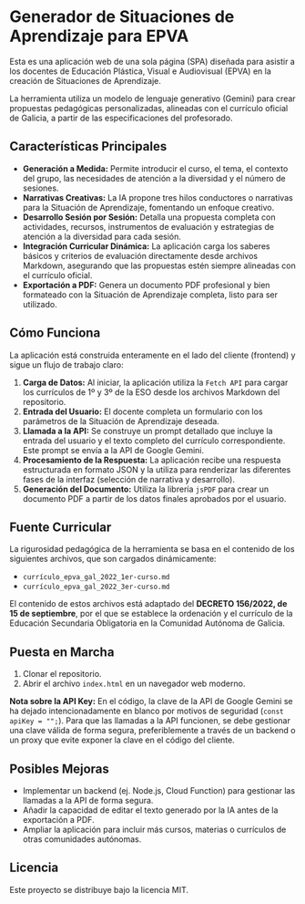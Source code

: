 # Generador de Situaciones de Aprendizaje para EPVA

Esta es una aplicación web de una sola página (SPA) diseñada para asistir a los docentes de Educación Plástica, Visual e Audiovisual (EPVA) en la creación de Situaciones de Aprendizaje.

La herramienta utiliza un modelo de lenguaje generativo (Gemini) para crear propuestas pedagógicas personalizadas, alineadas con el currículo oficial de Galicia, a partir de las especificaciones del profesorado.

## Características Principales

*   **Generación a Medida:** Permite introducir el curso, el tema, el contexto del grupo, las necesidades de atención a la diversidad y el número de sesiones.
*   **Narrativas Creativas:** La IA propone tres hilos conductores o narrativas para la Situación de Aprendizaje, fomentando un enfoque creativo.
*   **Desarrollo Sesión por Sesión:** Detalla una propuesta completa con actividades, recursos, instrumentos de evaluación y estrategias de atención a la diversidad para cada sesión.
*   **Integración Curricular Dinámica:** La aplicación carga los saberes básicos y criterios de evaluación directamente desde archivos Markdown, asegurando que las propuestas estén siempre alineadas con el currículo oficial.
*   **Exportación a PDF:** Genera un documento PDF profesional y bien formateado con la Situación de Aprendizaje completa, listo para ser utilizado.

## Cómo Funciona

La aplicación está construida enteramente en el lado del cliente (frontend) y sigue un flujo de trabajo claro:

1.  **Carga de Datos:** Al iniciar, la aplicación utiliza la `Fetch API` para cargar los currículos de 1º y 3º de la ESO desde los archivos Markdown del repositorio.
2.  **Entrada del Usuario:** El docente completa un formulario con los parámetros de la Situación de Aprendizaje deseada.
3.  **Llamada a la API:** Se construye un prompt detallado que incluye la entrada del usuario y el texto completo del currículo correspondiente. Este prompt se envía a la API de Google Gemini.
4.  **Procesamiento de la Respuesta:** La aplicación recibe una respuesta estructurada en formato JSON y la utiliza para renderizar las diferentes fases de la interfaz (selección de narrativa y desarrollo).
5.  **Generación del Documento:** Utiliza la librería `jsPDF` para crear un documento PDF a partir de los datos finales aprobados por el usuario.

## Fuente Curricular

La rigurosidad pedagógica de la herramienta se basa en el contenido de los siguientes archivos, que son cargados dinámicamente:

*   `currículo_epva_gal_2022_1er-curso.md`
*   `currículo_epva_gal_2022_3er-curso.md`

El contenido de estos archivos está adaptado del **DECRETO 156/2022, de 15 de septiembre**, por el que se establece la ordenación y el currículo de la Educación Secundaria Obligatoria en la Comunidad Autónoma de Galicia.

## Puesta en Marcha

1.  Clonar el repositorio.
2.  Abrir el archivo `index.html` en un navegador web moderno.

**Nota sobre la API Key:** En el código, la clave de la API de Google Gemini se ha dejado intencionadamente en blanco por motivos de seguridad (`const apiKey = "";`). Para que las llamadas a la API funcionen, se debe gestionar una clave válida de forma segura, preferiblemente a través de un backend o un proxy que evite exponer la clave en el código del cliente.

## Posibles Mejoras

*   Implementar un backend (ej. Node.js, Cloud Function) para gestionar las llamadas a la API de forma segura.
*   Añadir la capacidad de editar el texto generado por la IA antes de la exportación a PDF.
*   Ampliar la aplicación para incluir más cursos, materias o currículos de otras comunidades autónomas.

## Licencia

Este proyecto se distribuye bajo la licencia MIT.
